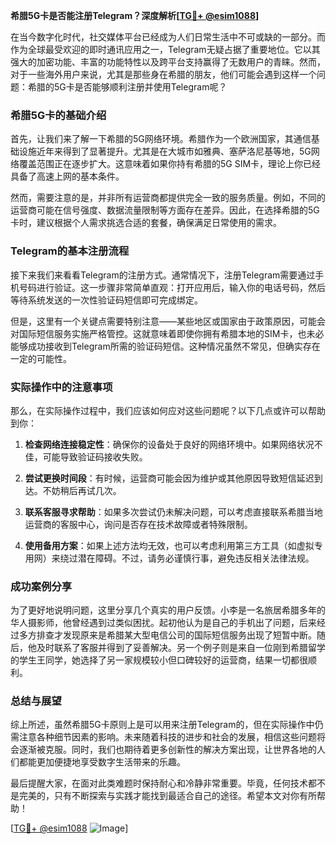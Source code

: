 **希腊5G卡是否能注册Telegram？深度解析[[TG💪+ @esim1088](https://t.me/s/esim1088)]**

在当今数字化时代，社交媒体平台已经成为人们日常生活中不可或缺的一部分。而作为全球最受欢迎的即时通讯应用之一，Telegram无疑占据了重要地位。它以其强大的加密功能、丰富的功能特性以及跨平台支持赢得了无数用户的青睐。然而，对于一些海外用户来说，尤其是那些身在希腊的朋友，他们可能会遇到这样一个问题：希腊的5G卡是否能够顺利注册并使用Telegram呢？

### 希腊5G卡的基础介绍

首先，让我们来了解一下希腊的5G网络环境。希腊作为一个欧洲国家，其通信基础设施近年来得到了显著提升。尤其是在大城市如雅典、塞萨洛尼基等地，5G网络覆盖范围正在逐步扩大。这意味着如果你持有希腊的5G SIM卡，理论上你已经具备了高速上网的基本条件。

然而，需要注意的是，并非所有运营商都提供完全一致的服务质量。例如，不同的运营商可能在信号强度、数据流量限制等方面存在差异。因此，在选择希腊的5G卡时，建议根据个人需求挑选合适的套餐，确保满足日常使用的需求。

### Telegram的基本注册流程

接下来我们来看看Telegram的注册方式。通常情况下，注册Telegram需要通过手机号码进行验证。这一步骤非常简单直观：打开应用后，输入你的电话号码，然后等待系统发送的一次性验证码短信即可完成绑定。

但是，这里有一个关键点需要特别注意——某些地区或国家由于政策原因，可能会对国际短信服务实施严格管控。这就意味着即使你拥有希腊本地的SIM卡，也未必能够成功接收到Telegram所需的验证码短信。这种情况虽然不常见，但确实存在一定的可能性。

### 实际操作中的注意事项

那么，在实际操作过程中，我们应该如何应对这些问题呢？以下几点或许可以帮助到你：

1. **检查网络连接稳定性**：确保你的设备处于良好的网络环境中。如果网络状况不佳，可能导致验证码接收失败。
   
2. **尝试更换时间段**：有时候，运营商可能会因为维护或其他原因导致短信延迟到达。不妨稍后再试几次。
   
3. **联系客服寻求帮助**：如果多次尝试仍未解决问题，可以考虑直接联系希腊当地运营商的客服中心，询问是否存在技术故障或者特殊限制。

4. **使用备用方案**：如果上述方法均无效，也可以考虑利用第三方工具（如虚拟专用网）来绕过潜在障碍。不过，请务必谨慎行事，避免违反相关法律法规。

### 成功案例分享

为了更好地说明问题，这里分享几个真实的用户反馈。小李是一名旅居希腊多年的华人摄影师，他曾经遇到过类似困扰。起初他认为是自己的手机出了问题，后来经过多方排查才发现原来是希腊某大型电信公司的国际短信服务出现了短暂中断。随后，他及时联系了客服并得到了妥善解决。另一个例子则是来自一位刚到希腊留学的学生王同学，她选择了另一家规模较小但口碑较好的运营商，结果一切都很顺利。

### 总结与展望

综上所述，虽然希腊5G卡原则上是可以用来注册Telegram的，但在实际操作中仍需注意各种细节因素的影响。未来随着科技的进步和社会的发展，相信这些问题将会逐渐被克服。同时，我们也期待着更多创新性的解决方案出现，让世界各地的人们都能更加便捷地享受数字生活带来的乐趣。

最后提醒大家，在面对此类难题时保持耐心和冷静非常重要。毕竟，任何技术都不是完美的，只有不断探索与实践才能找到最适合自己的途径。希望本文对你有所帮助！

[[TG💪+ @esim1088](https://t.me/s/esim1088) ![Image](https://i.postimg.cc/4NQfJmqS/Snipaste-2025-05-13-00-14-12.png)]